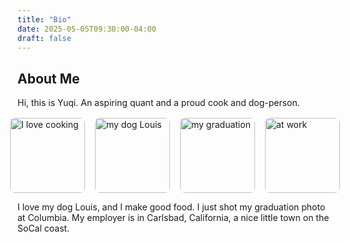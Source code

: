 ```yaml
---
title: "Bio"
date: 2025-05-05T09:30:00-04:00
draft: false
---
```


## About Me
Hi, this is Yuqi. An aspiring quant and a proud cook and dog-person.



<div style="display:flex; justify-content:center; gap:1rem; margin-top:1rem;">
  <img 
    src='{{ "food.jpg"}}'
    alt="I love cooking"
    style="border-radius:8px; width:120px; height:120px; object-fit:cover;"
  />
  <img 
    src='{{ "dog.jpg"}}'
    alt="my dog Louis"
    style="border-radius:8px; width:120px; height:120px; object-fit:cover;"
  />
  <img 
    src='{{ "graduation.jpg" }}'
    alt="my graduation"
    style="border-radius:8px; width:120px; height:120px; object-fit:cover;"
  />
  <img 
    src='{{ "work.jpg" }}'
    alt="at work"
    style="border-radius:8px; width:120px; height:120px; object-fit:cover;"
  />
</div>


I love my dog Louis, and I make good food. I just shot my graduation photo at Columbia. My employer is in Carlsbad, California, a nice little town on the SoCal coast.